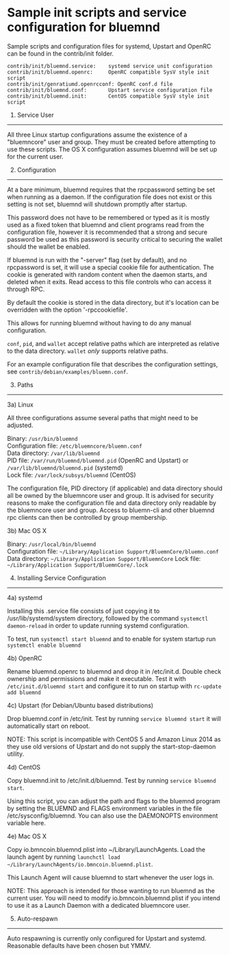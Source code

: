 Sample init scripts and service configuration for bluemnd
==========================================================

Sample scripts and configuration files for systemd, Upstart and OpenRC
can be found in the contrib/init folder.

    contrib/init/bluemnd.service:    systemd service unit configuration
    contrib/init/bluemnd.openrc:     OpenRC compatible SysV style init script
    contrib/init/genratiumd.openrcconf: OpenRC conf.d file
    contrib/init/bluemnd.conf:       Upstart service configuration file
    contrib/init/bluemnd.init:       CentOS compatible SysV style init script

1. Service User
---------------------------------

All three Linux startup configurations assume the existence of a "bluemncore" user
and group.  They must be created before attempting to use these scripts.
The OS X configuration assumes bluemnd will be set up for the current user.

2. Configuration
---------------------------------

At a bare minimum, bluemnd requires that the rpcpassword setting be set
when running as a daemon.  If the configuration file does not exist or this
setting is not set, bluemnd will shutdown promptly after startup.

This password does not have to be remembered or typed as it is mostly used
as a fixed token that bluemnd and client programs read from the configuration
file, however it is recommended that a strong and secure password be used
as this password is security critical to securing the wallet should the
wallet be enabled.

If bluemnd is run with the "-server" flag (set by default), and no rpcpassword is set,
it will use a special cookie file for authentication. The cookie is generated with random
content when the daemon starts, and deleted when it exits. Read access to this file
controls who can access it through RPC.

By default the cookie is stored in the data directory, but it's location can be overridden
with the option '-rpccookiefile'.

This allows for running bluemnd without having to do any manual configuration.

`conf`, `pid`, and `wallet` accept relative paths which are interpreted as
relative to the data directory. `wallet` *only* supports relative paths.

For an example configuration file that describes the configuration settings,
see `contrib/debian/examples/bluemn.conf`.

3. Paths
---------------------------------

3a) Linux

All three configurations assume several paths that might need to be adjusted.

Binary:              `/usr/bin/bluemnd`  
Configuration file:  `/etc/bluemncore/bluemn.conf`  
Data directory:      `/var/lib/bluemnd`  
PID file:            `/var/run/bluemnd/bluemnd.pid` (OpenRC and Upstart) or `/var/lib/bluemnd/bluemnd.pid` (systemd)  
Lock file:           `/var/lock/subsys/bluemnd` (CentOS)  

The configuration file, PID directory (if applicable) and data directory
should all be owned by the bluemncore user and group.  It is advised for security
reasons to make the configuration file and data directory only readable by the
bluemncore user and group.  Access to bluemn-cli and other bluemnd rpc clients
can then be controlled by group membership.

3b) Mac OS X

Binary:              `/usr/local/bin/bluemnd`  
Configuration file:  `~/Library/Application Support/BluemnCore/bluemn.conf`  
Data directory:      `~/Library/Application Support/BluemnCore`
Lock file:           `~/Library/Application Support/BluemnCore/.lock`

4. Installing Service Configuration
-----------------------------------

4a) systemd

Installing this .service file consists of just copying it to
/usr/lib/systemd/system directory, followed by the command
`systemctl daemon-reload` in order to update running systemd configuration.

To test, run `systemctl start bluemnd` and to enable for system startup run
`systemctl enable bluemnd`

4b) OpenRC

Rename bluemnd.openrc to bluemnd and drop it in /etc/init.d.  Double
check ownership and permissions and make it executable.  Test it with
`/etc/init.d/bluemnd start` and configure it to run on startup with
`rc-update add bluemnd`

4c) Upstart (for Debian/Ubuntu based distributions)

Drop bluemnd.conf in /etc/init.  Test by running `service bluemnd start`
it will automatically start on reboot.

NOTE: This script is incompatible with CentOS 5 and Amazon Linux 2014 as they
use old versions of Upstart and do not supply the start-stop-daemon utility.

4d) CentOS

Copy bluemnd.init to /etc/init.d/bluemnd. Test by running `service bluemnd start`.

Using this script, you can adjust the path and flags to the bluemnd program by
setting the BLUEMND and FLAGS environment variables in the file
/etc/sysconfig/bluemnd. You can also use the DAEMONOPTS environment variable here.

4e) Mac OS X

Copy io.bmncoin.bluemnd.plist into ~/Library/LaunchAgents. Load the launch agent by
running `launchctl load ~/Library/LaunchAgents/io.bmncoin.bluemnd.plist`.

This Launch Agent will cause bluemnd to start whenever the user logs in.

NOTE: This approach is intended for those wanting to run bluemnd as the current user.
You will need to modify io.bmncoin.bluemnd.plist if you intend to use it as a
Launch Daemon with a dedicated bluemncore user.

5. Auto-respawn
-----------------------------------

Auto respawning is currently only configured for Upstart and systemd.
Reasonable defaults have been chosen but YMMV.
